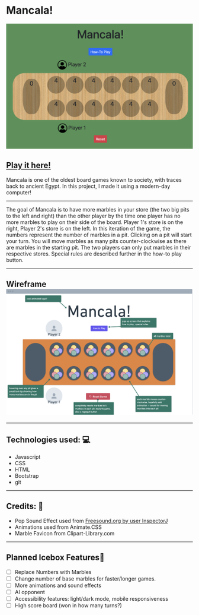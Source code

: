 <h1>Mancala!</h1>
<img src="./images/board.png""/>

<h2><strong><a href="https://zackbeckwith.github.io/mancala/">Play it here!</a></strong></h2>

<p>Mancala is one of the oldest board games known to society, with traces back to ancient Egypt. In this project, I made it using a modern-day computer!</p>
<hr></hr>
<p>The goal of Mancala is to have more marbles in your store (the two big pits to the left and right) than the other player by the time one player has no more marbles to play on their side of the board. Player 1's store is on the right, Player 2's store is on the left. In this iteration of the game, the numbers represent the number of marbles in a pit. Clicking on a pit will start your turn. You will move marbles as many pits counter-clockwise as there are marbles in the starting pit. The two players can only put marbles in their respective stores. Special rules are described further in the how-to play button.</p>
<hr></hr>
<h2>
Wireframe
<img src="./images/wireframe.png"></h2>
<hr></hr>
<h2>Technologies used: 💻</h2> 
<ul>
<li>Javascript</li>
<li>CSS</li>
<li>HTML</li>
<li>Bootstrap</li>
<li>git</li>
</ul>
<hr></hr>
<h2>Credits: 🙌</h2>
<ul>
<li>Pop Sound Effect used from <a href="https://freesound.org/people/InspectorJ/sounds/411642/">Freesound.org by user InspectorJ</a></li>
<li>Animations used from Animate.CSS</li>
<li>Marble Favicon from Clipart-Library.com</li>
</ul>
<hr></hr>
<h2>Planned Icebox Features🧊</h2>

- [ ] Replace Numbers with Marbles
- [ ] Change number of base marbles for faster/longer games.
- [ ] More animations and sound effects
- [ ] AI opponent
- [ ] Accessibility features: light/dark mode, mobile responsiveness
- [ ] High score board (won in how many turns?)